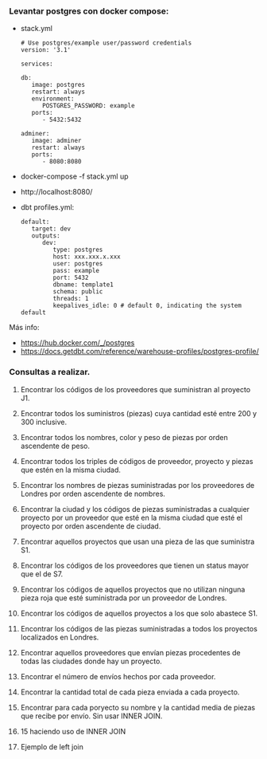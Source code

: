 ### Levantar postgres con docker compose:

- stack.yml

      # Use postgres/example user/password credentials
      version: '3.1'

      services:

      db:
         image: postgres
         restart: always
         environment:
            POSTGRES_PASSWORD: example
         ports:
            - 5432:5432

      adminer:
         image: adminer
         restart: always
         ports:
            - 8080:8080


- docker-compose -f stack.yml up
- http://localhost:8080/
- dbt profiles.yml:

      default:
         target: dev
         outputs:
            dev:
               type: postgres
               host: xxx.xxx.x.xxx
               user: postgres
               pass: example
               port: 5432
               dbname: template1
               schema: public
               threads: 1
               keepalives_idle: 0 # default 0, indicating the system default


Más info:

- https://hub.docker.com/_/postgres
- https://docs.getdbt.com/reference/warehouse-profiles/postgres-profile/

### Consultas a realizar.

1. Encontrar los códigos de los proveedores que suministran al proyecto J1.

2. Encontrar todos los suministros (piezas) cuya cantidad esté entre 200
   y 300 inclusive.

3. Encontrar todos los nombres, color y peso de piezas por orden ascendente
   de peso.

4. Encontrar todos los triples de códigos de proveedor, proyecto y piezas
   que estén en la misma ciudad.

5. Encontrar los nombres de piezas suministradas por los proveedores de 
   Londres por orden ascendente de nombres.

6. Encontrar la ciudad y los códigos de piezas suministradas a cualquier
   proyecto por un proveedor que esté en la misma ciudad que esté el
   proyecto por orden ascendente de ciudad.

7. Encontrar aquellos proyectos que usan una pieza de las que suministra S1.

8. Encontrar los códigos de los proveedores que tienen un status mayor que el
   de S7.

9. Encontrar los códigos de aquellos proyectos que no utilizan ninguna pieza
   roja que esté suministrada por un proveedor de Londres.

10. Encontrar los códigos de aquellos proyectos a los que solo abastece S1.

11. Encontrar los códigos de las piezas suministradas a todos los proyectos
    localizados en Londres.

12. Encontrar aquellos proveedores que envían piezas procedentes de todas 
    las ciudades donde hay un proyecto.

13. Encontrar el número de envíos hechos por cada proveedor.

14. Encontrar la cantidad total de cada pieza enviada a cada proyecto.

15. Encontrar para cada poryecto su nombre y la cantidad media de piezas
    que recibe por envío. Sin usar INNER JOIN.

16. 15 haciendo uso de INNER JOIN

17. Ejemplo de left join
